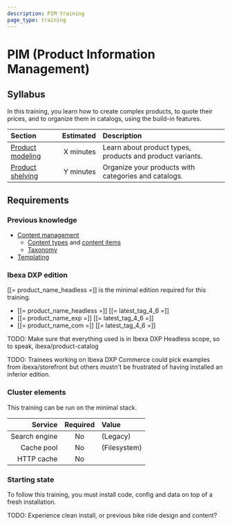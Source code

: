```yaml
---
description: PIM training
page_type: training
---
```


# PIM (Product Information Management)

## Syllabus

In this training, you learn how to create complex products, to quote their prices, and to organize them in catalogs, using the build-in features.

| Section                                     | Estimated | Description                                               |
|:--------------------------------------------|----------:|:----------------------------------------------------------|
| [Product modeling](011_product_modeling.md) | X minutes | Learn about product types, products and product variants. |
| [Product shelving](012_product_shelving.md) | Y minutes | Organize your products with categories and catalogs.      |

## Requirements

### Previous knowledge

- [Content management](content_management.md)
    - [Content types](content_types.md) and [content items](content_model.md#content-items)
    - [Taxonomy](taxonomy.md)
- [Templating](templating.md)

### Ibexa DXP edition

[[= product_name_headless =]] is the minimal edition required for this training.

- [[= product_name_headless =]] [[= latest_tag_4_6 =]]
- [[= product_name_exp =]] [[= latest_tag_4_6 =]]
- [[= product_name_com =]] [[= latest_tag_4_6 =]]

TODO: Make sure that everything used is in Ibexa DXP Headless scope, so to speak, ibexa/product-catalog

TODO: Trainees working on Ibexa DXP Commerce could pick examples from ibexa/storefront but others mustn't be frustrated of having installed an inferior edition.

### Cluster elements

This training can be run on the minimal stack.

|       Service | Required | Value        |
|--------------:|:--------:|:-------------|
| Search engine |    No    | (Legacy)     |
|    Cache pool |    No    | (Filesystem) |
|    HTTP cache |    No    |              |

### Starting state

To follow this training, you must install code, config and data on top of a fresh installation.

TODO: Experience clean install, or previous bike ride design and content?
